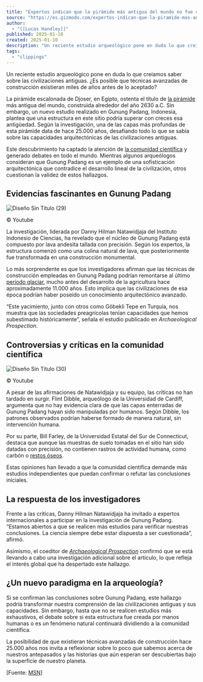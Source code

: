 ```yaml
---
title: "Expertos indican que la pirámide más antigua del mundo no fue construida por humanos"
source: "https://es.gizmodo.com/expertos-indican-que-la-piramide-mas-antigua-del-mundo-no-fue-construida-por-humanos-2000143221"
author:
  - "[[Lucas Handley]]"
published: 2025-01-10
created: 2025-01-10
description: "Un reciente estudio arqueológico pone en duda lo que creíamos saber sobre las civilizaciones antiguas. ¿Es posible que técnicas avanzadas de construcción existieran miles de años antes de lo aceptado?"
tags:
  - "clippings"
---
```

Un reciente estudio arqueológico pone en duda lo que creíamos saber sobre las civilizaciones antiguas. ¿Es posible que técnicas avanzadas de construcción existieran miles de años antes de lo aceptado?

La pirámide escalonada de Djoser, en Egipto, ostenta el título de [la pirámide](https://es.gizmodo.com/un-misterio-resuelto-descubrimiento-espacial-trae-respuestas-sobre-las-piramides-de-egipto-2000138447) más antigua del mundo, construida alrededor del año 2630 a.C. Sin embargo, un nuevo estudio realizado en Gunung Padang, Indonesia, plantea que una estructura en este sitio podría superar con creces esa antigüedad. Según la investigación, una de las capas más profundas de esta pirámide data de hace 25.000 años, desafiando todo lo que se sabía sobre las capacidades arquitectónicas de las civilizaciones antiguas.

Este descubrimiento ha captado la atención de [la comunidad científica](https://es.gizmodo.com/descubren-una-criatura-marina-de-20-brazos-sorpresa-entre-los-cientificos-de-la-antartida-2000143117) y generado debates en todo el mundo. Mientras algunos arqueólogos consideran que Gunung Padang es un ejemplo de una sofisticación arquitectónica que contradice el desarrollo lineal de la civilización, otros cuestionan la validez de estos hallazgos.

## **Evidencias fascinantes en Gunung Padang**

![Diseño Sin Título (29)](https://es.gizmodo.com/app/uploads/2025/01/Diseno-sin-titulo-29-13.jpg)

© Youtube

La investigación, liderada por Danny Hilman Natawidjaja del Instituto Indonesio de Ciencias, ha revelado que el núcleo de Gunung Padang está compuesto por lava andesita tallada con precisión. Según los expertos, la estructura comenzó como una colina natural de lava, que posteriormente fue transformada en una construcción monumental.

Lo más sorprendente es que los investigadores afirman que las técnicas de construcción empleadas en Gunung Padang podrían remontarse al último [período glaciar](https://es.gizmodo.com/el-glaciar-del-fin-del-mundo-de-la-antartida-podria-desaparecer-para-el-siglo-23-2000129124), mucho antes del desarrollo de la agricultura hace aproximadamente 11.000 años. Esto implica que las civilizaciones de esa época podrían haber poseído un conocimiento arquitectónico avanzado.

“Este yacimiento, junto con otros como Göbekli Tepe en Turquía, nos muestra que las sociedades preagrícolas tenían capacidades que hemos subestimado históricamente”, señala el estudio publicado en *Archaeological Prospection*.

## **Controversias y críticas en la comunidad científica**

![Diseño Sin Título (30)](https://es.gizmodo.com/app/uploads/2025/01/Diseno-sin-titulo-30-10.jpg)

© Youtube

A pesar de las afirmaciones de Natawidjaja y su equipo, las críticas no han tardado en surgir. Flint Dibble, arqueólogo de la Universidad de Cardiff, argumenta que no hay evidencia clara de que las capas enterradas de Gunung Padang hayan sido manipuladas por humanos. Según Dibble, los patrones observados podrían haberse formado de manera natural, sin intervención humana.

Por su parte, Bill Farley, de la Universidad Estatal del Sur de Connecticut, destaca que aunque las muestras de suelo tomadas en el sitio han sido datadas con precisión, no contienen rastros de actividad humana, como carbón o [restos óseos](https://es.gizmodo.com/lucy-el-fosil-que-reescribio-la-historia-de-la-evolucion-humana-2000139631).

Estas opiniones han llevado a que la comunidad científica demande más estudios independientes que puedan confirmar o refutar las conclusiones iniciales.

## **La respuesta de los investigadores**

Frente a las críticas, Danny Hilman Natawidjaja ha invitado a expertos internacionales a participar en la investigación de Gunung Padang. “Estamos abiertos a que se realicen más estudios para verificar nuestras conclusiones. La ciencia siempre debe estar dispuesta a ser cuestionada”, afirmó.

Asimismo, el coeditor de [*Archaeological Prospection*](https://www.archprospection.org/) confirmó que se está llevando a cabo una investigación adicional sobre el artículo, lo que refleja el interés global que ha despertado este hallazgo.

## **¿Un nuevo paradigma en la arqueología?**

Si se confirman las conclusiones sobre Gunung Padang, este hallazgo podría transformar nuestra comprensión de las civilizaciones antiguas y sus capacidades. Sin embargo, hasta que no se realicen estudios más exhaustivos, el debate sobre si esta estructura fue creada por manos humanas o es un fenómeno natural continuará dividiendo a la comunidad científica.

La posibilidad de que existieran técnicas avanzadas de construcción hace 25.000 años nos invita a reflexionar sobre lo poco que sabemos acerca de nuestros antepasados y las historias que aún esperan ser descubiertas bajo la superficie de nuestro planeta.

\[Fuente: [MSN](https://www.msn.com/)\]